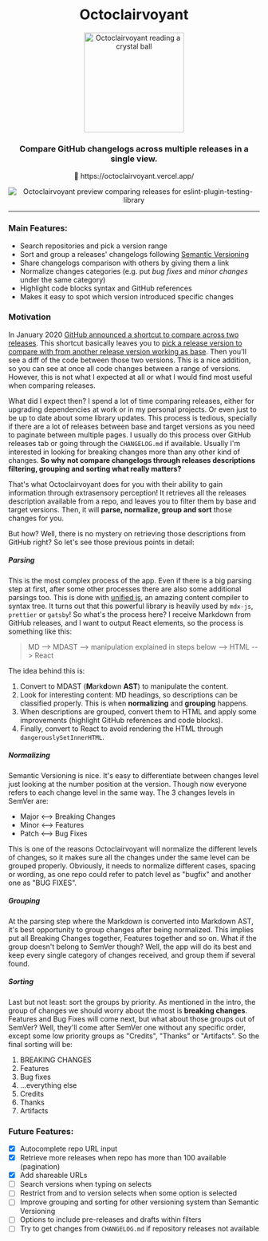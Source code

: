 <div align="center">
  <h1>Octoclairvoyant</h1>
  <img
    src="https://raw.githubusercontent.com/belco90/octoclairvoyant/main/public/mascot-logo.png"
    height="200"
    width="200"
    alt="Octoclairvoyant reading a crystal ball"
  >
  <h3>Compare GitHub changelogs across multiple releases in a single view.</h3>
  <p>
    <span role="img" aria-label="Crystall ball">🔮</span> https://octoclairvoyant.vercel.app/
  </p>
  
  <img src="https://i.imgur.com/y98G27j.png" alt="Octoclairvoyant preview comparing releases for eslint-plugin-testing-library" >
</div>


<hr>


### Main Features:

- Search repositories and pick a version range
- Sort and group a releases' changelogs following [Semantic Versioning](https://semver.org/)
- Share changelogs comparison with others by giving them a link
- Normalize changes categories (e.g. put _bug fixes_ and _minor changes_ under the same category)
- Highlight code blocks syntax and GitHub references
- Makes it easy to spot which version introduced specific changes

### Motivation
In January 2020 [GitHub announced a shortcut to compare across two releases](https://github.blog/changelog/2020-01-13-shortcut-to-compare-across-two-releases/).
This shortcut basically leaves you to [pick a release version to compare with from another release version working as base](https://help.github.com/en/github/administering-a-repository/comparing-releases).
Then you'll see a diff of the code between those two versions.
This is a nice addition, so you can see at once all code changes between a range of versions. However, this is not what I expected at all or what I would find most useful when comparing releases.

What did I expect then? I spend a lot of time comparing releases, either for upgrading dependencies at work or in my personal projects. Or even just to be up to date about some library updates.
This process is tedious, specially if there are a lot of releases between base and target versions as you need to paginate between multiple pages.
I usually do this process over GitHub releases tab or going through the `CHANGELOG.md` if available. Usually I'm interested in looking for breaking changes more than any other kind of changes.
**So why not compare changelogs through releases descriptions filtering, grouping and sorting what really matters?**

That's what Octoclairvoyant does for you with their ability to gain information through extrasensory perception! 
It retrieves all the releases description available from a repo, and leaves you to filter them by base and target versions.
Then, it will **parse, normalize, group and sort** those changes for you.

But how? Well, there is no mystery on retrieving those descriptions from GitHub right? So let's see those previous points in detail:

##### Parsing
This is the most complex process of the app. Even if there is a big parsing step at first, after some other processes there are also some additional parsings too.
This is done with [unified js](https://unifiedjs.com/), an amazing content compiler to syntax tree. It turns out that this powerful library is heavily used by `mdx-js`, `prettier` or `gatsby`!
So what's the process here? I receive Markdown from GitHub releases, and I want to output React elements, so the process is something like this:
> MD --> MDAST --> manipulation explained in steps below --> HTML --> React

The idea behind this is:

1. Convert to MDAST (**M**ark**d**own **AST**) to manipulate the content.
2. Look for interesting content: MD headings, so descriptions can be classified properly. This is when **normalizing** and **grouping** happens.
3. When descriptions are grouped, convert them to HTML and apply some improvements (highlight GitHub references and code blocks).
4. Finally, convert to React to avoid rendering the HTML through `dangerouslySetInnerHTML`. 

##### Normalizing
Semantic Versioning is nice. It's easy to differentiate between changes level just looking at the number position at the version.
Though now everyone refers to each change level in the same way. The 3 changes levels in SemVer are:

- Major <--> Breaking Changes
- Minor <--> Features
- Patch <--> Bug Fixes

This is one of the reasons Octoclairvoyant will normalize the different levels of changes, so it makes sure all the changes
under the same level can be grouped properly. Obviously, it needs to normalize different cases, spacing or wording, as
one repo could refer to patch level as "bugfix" and another one as "BUG FIXES". 

##### Grouping
At the parsing step where the Markdown is converted into Markdown AST, it's best opportunity to group changes after being normalized.
This implies put all Breaking Changes together, Features together and so on. What if the group doesn't belong to SemVer though?
Well, the app will do its best and keep every single category of changes received, and group them if several found.

##### Sorting
Last but not least: sort the groups by priority. As mentioned in the intro, the group of changes we should worry about the most
is **breaking changes**. Features and Bug Fixes will come next, but what about those groups out of SemVer?
Well, they'll come after SemVer one without any specific order, except some low priority groups as "Credits", "Thanks" or "Artifacts".
So the final sorting will be:

1. BREAKING CHANGES
2. Features
3. Bug fixes
55. ...everything else
97. Credits
97. Thanks
97. Artifacts

### Future Features:

- [X] Autocomplete repo URL input
- [X] Retrieve more releases when repo has more than 100 available (pagination)
- [X] Add shareable URLs
- [ ] Search versions when typing on selects
- [ ] Restrict from and to version selects when some option is selected
- [ ] Improve grouping and sorting for other versioning system than Semantic Versioning
- [ ] Options to include pre-releases and drafts within filters
- [ ] Try to get changes from `CHANGELOG.md` if repository releases not available
